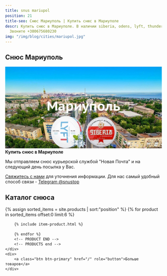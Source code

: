 ```yaml
---
title: snus mariupol
position: 21
title-seo: Снюс Мариуполь | Купить снюс в Мариуполе
descr: Купить снюс в Мариуполе. В наличии siberia, odens, lyft, thunder, general и другие.
  Звоните +380675680230
img: "/img/blog/cities/mariupol.jpg"
---
```


<section class="mb-4">
	<h1>Снюс Мариуполь</h1>
	<div class="row">
		<div class="col-md-7">
			<img class="img-fluid" src="/img/blog/cities/mariupol.jpg" alt="Снюс в Мариуполе">
		</div>
		<div class="col-md-5">
			<strong>Купить снюс в Мариуполе</strong>
			<p>Мы отправляем снюс курьерской службой "Новая Почта" и на следующий день посылка у Вас.</p>
			<p><a href="#contactModal" data-toggle="modal" data-target="#contactModal">Свяжитесь с нами</a> для уточнения информации. Для нас самый удобный способ связи - <a href="//t.me/snustop" target="_blank" title="Telegram"><i class="icon-telegram"></i>Telegram @snustop</a></p>
		</div>
	</div>
</section>

<section class="mb-4">
	<h2>Каталог снюса</h2>
	<div class="row">
		<!-- PRODUCTS start -->
		<!-- PRODUCT START -->
		{% assign sorted_items = site.products | sort:"position" %}
		{% for product in sorted_items offset:0 limit:6 %}
		
		{% include item-product.html %}

		{% endfor %}
		<!-- PRODUCT END -->
		<!-- PRODUCTS end -->
	</div>
	<div>
		<a class="btn btn-primary" href="/" role="button">Больше товаров</a>
	</div>
</section>